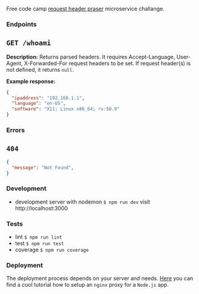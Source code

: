 Free code camp
[request header praser](https://www.freecodecamp.org/challenges/request-header-parser-microservice)
microservice challange.

### Endpoints

## `GET /whoami`

**Description:** Returns parsed headers. It requires
Accept-Language, User-Agent, X-Forwarded-For request headers to be set.
If request header(s) is not defined, it returns `null`.

**Example response:**
```JSON
{
  "ipaddress": "192.168.1.1",
  "language": "en-US",
  "software": "X11; Linux x86_64; rv:50.0"
}
```

### Errors

## `404`
```JSON
{
  "message": "Not Found",
}
```

### Development
- development server with nodemon
`$ npm run dev`
visit http://localhost:3000

### Tests
- lint `$ npm run lint`
- test `$ npm run test`
- coverage `$ npm run coverage`

### Deployment
The deployment process depends on your server and needs.
[Here](https://egghead.io/lessons/node-js-setup-an-nginx-proxy-for-a-node-js-app-with-docker)
you can find a cool tutorial how to setup an `nginx` proxy for a `Node.js` app.
